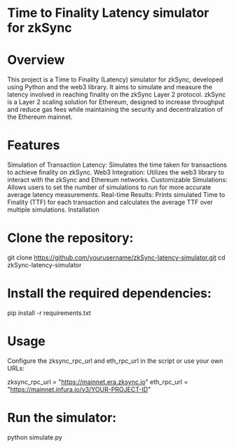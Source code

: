 # Time to Finality Latency simulator for zkSync
# Overview
This project is a Time to Finality (Latency) simulator for zkSync, developed using Python and the web3 library. It aims to simulate and measure the latency involved in reaching finality on the zkSync Layer 2 protocol. zkSync is a Layer 2 scaling solution for Ethereum, designed to increase throughput and reduce gas fees while maintaining the security and decentralization of the Ethereum mainnet.

# Features
Simulation of Transaction Latency: Simulates the time taken for transactions to achieve finality on zkSync.
Web3 Integration: Utilizes the web3 library to interact with the zkSync and Ethereum networks.
Customizable Simulations: Allows users to set the number of simulations to run for more accurate average latency measurements.
Real-time Results: Prints simulated Time to Finality (TTF) for each transaction and calculates the average TTF over multiple simulations.
Installation

# Clone the repository:

git clone https://github.com/yourusername/zkSync-latency-simulator.git
cd zkSync-latency-simulator

# Install the required dependencies:

pip install -r requirements.txt

# Usage
Configure the zksync_rpc_url and eth_rpc_url in the script or use your own URLs:

zksync_rpc_url = "https://mainnet.era.zksync.io"
eth_rpc_url = "https://mainnet.infura.io/v3/YOUR-PROJECT-ID"

# Run the simulator:

python simulate.py
